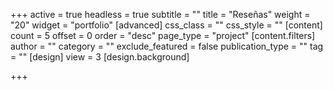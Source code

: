 +++
active = true
headless = true
subtitle = ""
title = "Reseñas"
weight = "20"
widget = "portfolio"
[advanced]
css_class = ""
css_style = ""
[content]
count = 5
offset = 0
order = "desc"
page_type = "project"
[content.filters]
author = ""
category = ""
exclude_featured = false
publication_type = ""
tag = ""
[design]
view = 3
[design.background]

+++
